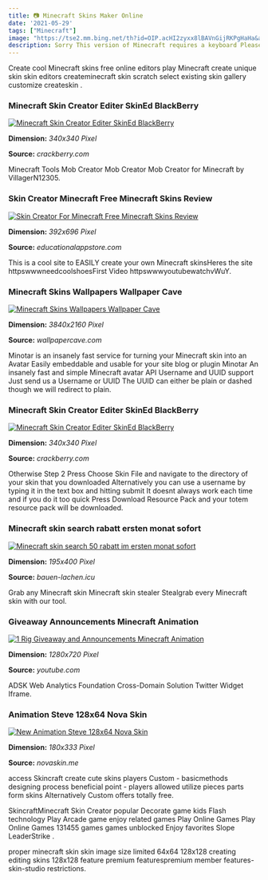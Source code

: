 ```yaml
---
title: 📷 Minecraft Skins Maker Online
date: '2021-05-29'
tags: ["Minecraft"]
image: "https://tse2.mm.bing.net/th?id=OIP.acHI2zyxx8lBAVnGijRKPgHaHa&amp;pid=15.1"
description: Sorry This version of Minecraft requires a keyboard Please try again on another device.
---
```




Create cool Minecraft skins free online editors play Minecraft create unique skin skin editors createminecraft skin scratch select existing skin gallery customize createskin .



### Minecraft Skin Creator Editer SkinEd BlackBerry 

[![Minecraft Skin Creator  Editer  SkinEd  BlackBerry ](http://forums.crackberry.com/attachments/app-announcements-f281/174499d1371833916t-minecraft-skin-creator-editer-skined-q1.png)](http://forums.crackberry.com/attachments/app-announcements-f281/174499d1371833916t-minecraft-skin-creator-editer-skined-q1.png)


**Dimension:** _340x340 Pixel_ 

**Source:** _crackberry.com_ 


Minecraft Tools Mob Creator Mob Creator Mob Creator for Minecraft by VillagerN12305.


### Skin Creator Minecraft Free Minecraft Skins Review 

[![Skin Creator For Minecraft Free  Minecraft Skins Review ](https://www.educationalappstore.com/images/screenshots/app10817/2.jpeg)](https://www.educationalappstore.com/images/screenshots/app10817/2.jpeg)


**Dimension:** _392x696 Pixel_ 

**Source:** _educationalappstore.com_ 


This is a cool site to EASILY create your own Minecraft skinsHeres the site httpswwwneedcoolshoesFirst Video httpswwwyoutubewatchvWuY.


### Minecraft Skins Wallpapers Wallpaper Cave

[![Minecraft Skins Wallpapers  Wallpaper Cave](https://wallpapercave.com/wp/wp2131540.jpg)](https://wallpapercave.com/wp/wp2131540.jpg)


**Dimension:** _3840x2160 Pixel_ 

**Source:** _wallpapercave.com_ 


Minotar is an insanely fast service for turning your Minecraft skin into an Avatar Easily embeddable and usable for your site blog or plugin Minotar An insanely fast and simple Minecraft avatar API Username and UUID support Just send us a Username or UUID The UUID can either be plain or dashed though we will redirect to plain.


### Minecraft Skin Creator Editer SkinEd BlackBerry 

[![Minecraft Skin Creator  Editer  SkinEd  BlackBerry ](https://forums.crackberry.com/attachments/app-announcements-f281/174500d1371833917t-minecraft-skin-creator-editer-skined-q2.png)](https://forums.crackberry.com/attachments/app-announcements-f281/174500d1371833917t-minecraft-skin-creator-editer-skined-q2.png)


**Dimension:** _340x340 Pixel_ 

**Source:** _crackberry.com_ 


Otherwise Step 2 Press Choose Skin File and navigate to the directory of your skin that you downloaded Alternatively you can use a username by typing it in the text box and hitting submit It doesnt always work each time and if you do it too quick Press Download Resource Pack and your totem resource pack will be downloaded.


### Minecraft skin search rabatt ersten monat sofort 

[![Minecraft skin search 50 rabatt im ersten monat sofort ](https://bauen-lachen.icu/ztk/o6hSWIv1wlxsjKsB37-qdAAAAA.jpg)](https://bauen-lachen.icu/ztk/o6hSWIv1wlxsjKsB37-qdAAAAA.jpg)


**Dimension:** _195x400 Pixel_ 

**Source:** _bauen-lachen.icu_ 


Grab any Minecraft skin Minecraft skin stealer Stealgrab every Minecraft skin with our tool.


###  Giveaway Announcements Minecraft Animation 

[![1  Rig Giveaway and Announcements Minecraft Animation ](https://i.ytimg.com/vi/OUMEkOnvXGU/maxresdefault.jpg)](https://i.ytimg.com/vi/OUMEkOnvXGU/maxresdefault.jpg)


**Dimension:** _1280x720 Pixel_ 

**Source:** _youtube.com_ 


ADSK Web Analytics Foundation Cross-Domain Solution Twitter Widget Iframe.


###  Animation Steve 128x64 Nova Skin

[![New Animation Steve 128x64  Nova Skin](https://lh3.googleusercontent.com/NwEReIiblM5vjCTvKeU4wcjonQTR1z3w3wK0zr1gDfWasTeFU9X_8ktHXxxiSInHN7qYtazA7I62vfrckTrzTA)](https://lh3.googleusercontent.com/NwEReIiblM5vjCTvKeU4wcjonQTR1z3w3wK0zr1gDfWasTeFU9X_8ktHXxxiSInHN7qYtazA7I62vfrckTrzTA)


**Dimension:** _180x333 Pixel_ 

**Source:** _novaskin.me_ 



 access Skincraft create cute skins players Custom - basicmethods designing process beneficial point - players allowed utilize pieces parts form skins Alternatively Custom offers totally free.


SkincraftMinecraft Skin Creator popular Decorate game kids Flash technology Play Arcade game enjoy related games Play Online Games Play Online Games 131455 games games unblocked Enjoy favorites Slope LeaderStrike .


proper minecraft skin skin image size limited 64x64 128x128 creating editing skins 128x128 feature premium featurespremium member features-skin-studio restrictions.




